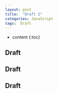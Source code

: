 ```yaml
---
layout: post
title:  "Draft 2"
categories: JavaScript
tags:  Draft
---
```


* content
{:toc}

## Draft

## Draft

## Draft
